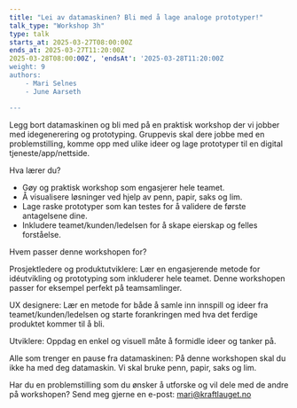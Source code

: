 ```yaml
---
title: "Lei av datamaskinen? Bli med å lage analoge prototyper!"
talk_type: "Workshop 3h"
type: talk
starts_at: 2025-03-27T08:00:00Z
ends_at: 2025-03-27T11:20:00Z
2025-03-28T08:00:00Z', 'endsAt': '2025-03-28T11:20:00Z
weight: 9
authors:
    - Mari Selnes
    - June Aarseth

---
```

Legg bort datamaskinen og bli med på en praktisk workshop der vi jobber med idegenerering og prototyping. Gruppevis skal dere jobbe med en problemstilling, komme opp med ulike ideer og lage prototyper til en digital tjeneste/app/nettside. 

Hva lærer du?
- Gøy og praktisk workshop som engasjerer hele teamet.
- Å visualisere løsninger ved hjelp av penn, papir, saks og lim.
- Lage raske prototyper som kan testes for å validere de første antagelsene dine.
- Inkludere teamet/kunden/ledelsen for å skape eierskap og felles forståelse.


Hvem passer denne workshopen for? 

Prosjektledere og produktutviklere:
Lær en engasjerende metode for idéutvikling og prototyping som inkluderer hele teamet. Denne workshopen passer for eksempel perfekt på teamsamlinger.

UX designere:
Lær en metode for både å samle inn innspill og ideer fra teamet/kunden/ledelsen og starte forankringen med hva det ferdige produktet kommer til å bli.

Utviklere:
Oppdag en enkel og visuell måte å formidle ideer og tanker på.

Alle som trenger en pause fra datamaskinen:
På denne workshopen skal du ikke ha med deg datamaskin. Vi skal bruke penn, papir, saks og lim.

Har du en problemstilling som du ønsker å utforske og vil dele med de andre på workshopen? Send meg gjerne en e-post: mari@kraftlauget.no
